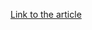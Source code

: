 [Link to the article](https://thehackernews.com/2025/08/us-sanctions-garantex-and-grinex-over.html)
